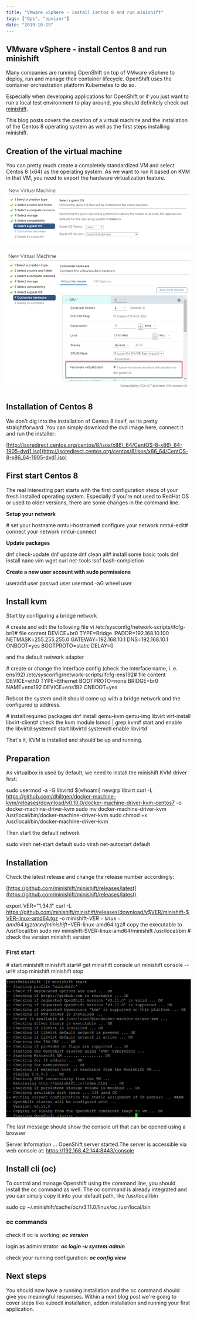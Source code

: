 ```yaml
---
title: "VMware vSphere - install Centos 8 and run minishift"
tags: ["Ops", "opvizor"]
date: "2019-10-29"
---
```


## VMware vSphere - install Centos 8 and run minishift

Many companies are running OpenShift on top of VMware vSphere to deploy, run and manage their container lifecycle. OpenShift uses the container orchestration platform Kubernetes to do so.

Especially when developing applications for OpenShift or if you just want to run a local test environment to play around, you should definitely check out [minishift](https://github.com/minishift/minishift).

This blog posts covers the creation of a virtual machine and the installation of the Centos 8 operating system as well as the first steps installing minishift.

## Creation of the virtual machine

You can pretty much create a completely standardized VM and select Centos 8 (x64) as the operating system. As we want to run it based on KVM in that VM, you need to export the hardware virtualization feature.

![Centos 8 os](/images/blog/selectos.png)

![enable hardware virtualization](/images/blog/hwvirt.png)

## Installation of Centos 8

We don't dig into the installation of Centos 8 itself, as its pretty straightforward. You can simply download the dvd image here, connect it and run the installer:

[http://isoredirect.centos.org/centos/8/isos/x86\_64/CentOS-8-x86\_64-1905-dvd1.iso](http://isoredirect.centos.org/centos/8/isos/x86_64/CentOS-8-x86_64-1905-dvd1.iso)

## First start Centos 8

The real interesting part starts with the first configuration steps of your fresh installed operating system. Especially if you're not used to RedHat OS or used to older versions, there are some changes in the command line.

**Setup your network**

\# set your hostname
nmtui-hostname# configure your network
nmtui-edit# connect your network
nmtui-connect

**Update packages**

dnf check-update
dnf update
dnf clean all# install some basic tools
dnf install nano vim wget curl net-tools lsof bash-completion

**Create a new user account with sudo permissions**

useradd user
passwd user
usermod -aG wheel user

## Install kvm

Start by configuring a bridge network

\# create and edit the following file
vi /etc/sysconfig/network-scripts/ifcfg-br0# file content
DEVICE=br0
TYPE=Bridge
IPADDR=192.168.10.100
NETMASK=255.255.255.0
GATEWAY=192.168.10.1
DNS=192.168.10.1
ONBOOT=yes
BOOTPROTO=static
DELAY=0

and the default network adapter

\# create or change the interface config (check the interface name, i. e. ens192)
/etc/sysconfig/network-scripts/ifcfg-ens192# file content
DEVICE=eth0
TYPE=Ethernet
BOOTPROTO=none
BRIDGE=br0
NAME=ens192
DEVICE=ens192
ONBOOT=yes

Reboot the system and it should come up with a bridge network and the configured ip address.

\# install required packages
dnf install qemu-kvm qemu-img libvirt virt-install libvirt-client# check the kvm module
lsmod | grep kvm# start and enable the libvirtd
systemctl start libvirtd
systemctl enable libvirtd

That's it, KVM is installed and should be up and running.

## Preparation

As virtualbox is used by default, we need to install the minishift KVM driver first:

sudo usermod -a -G libvirtd $(whoami)
newgrp libvirt
curl -L https://github.com/dhiltgen/docker-machine-kvm/releases/download/v0.10.0/docker-machine-driver-kvm-centos7 -o docker-machine-driver-kvm
sudo mv docker-machine-driver-kvm /usr/local/bin/docker-machine-driver-kvm
sudo chmod +x /usr/local/bin/docker-machine-driver-kvm

Then start the default network

sudo virsh net-start default
sudo virsh net-autostart default

## Installation

Check the latest release and change the release number accordingly: 

[https://github.com/minishift/minishift/releases/latest](https://github.com/minishift/minishift/releases/latest)

export VER="1.34.1"
curl -L https://github.com/minishift/minishift/releases/download/v$VER/minishift-$VER-linux-amd64.tgz -o minishift-$VER-linux-amd64.tgz
tar xvf minishift-$VER-linux-amd64.tgz# copy the executable to /usr/local/bin
sudo mv minishift-$VER-linux-amd64/minishift /usr/local/bin # check the version
minishift version

### First start

\# start minishift
minishift start# get minishift console url
minishift console --url# stop minishift
minishift stop

![minishift start](/images/blog/start.png)

The last message should show the console url that can be opened using a browser

Server Information ...
OpenShift server started.The server is accessible via web console at:
    https://192.168.42.144:8443/console

## Install cli (oc)

To control and manage Openshift using the command line, you should install the oc command as well. The oc command is already integrated and you can simply copy it into your default path, like /usr/local/bin

sudo cp ~/.minishift/cache/oc/v3.11.0/linux/oc /usr/local/bin

### oc commands

check if oc is working: _**oc version**_

login as administrator: _**oc login -u system:admin**_

check your running configuration: **_oc config view_**

## Next steps

You should now have a running installation and the oc command should give you meaningful responses. Within a next blog post we're going to cover steps like kubectl installation, addon installation and running your first application.
